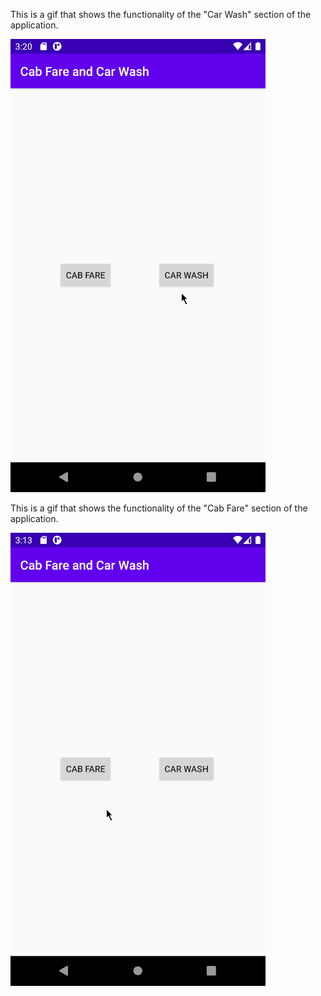 This is a gif that shows the functionality of the "Car Wash" section of the application.  

![This is a gif that shows the functionality of the "Carwash" section of the application.](res/carwash.gif)  

This is a gif that shows the functionality of the "Cab Fare" section of the application.  

![This is a gif that shows the functionality of the "Cab Fare" section of the application.](res/cabfare.gif)
